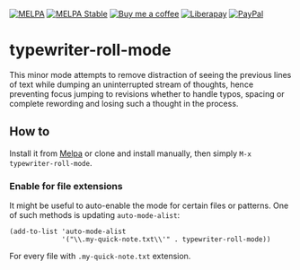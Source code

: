 [![MELPA][melpa-badge]][melpa-package]
[![MELPA Stable][melpa-stable-badge]][melpa-stable-package]
[![Buy me a coffee][bmc-badge]][bmc-link]
[![Liberapay][lp-badge]][lp-link]
[![PayPal][ppl-badge]][ppl-link]

# typewriter-roll-mode

This minor mode attempts to remove distraction of seeing the previous lines of
text while dumping an uninterrupted stream of thoughts, hence preventing focus
jumping to revisions whether to handle typos, spacing or complete rewording and
losing such a thought in the process.

## How to

Install it from [Melpa](https://melpa.org/#/getting-started) or clone and
install manually, then simply `M-x typewriter-roll-mode`.

### Enable for file extensions

It might be useful to auto-enable the mode for certain files or patterns. One
of such methods is updating `auto-mode-alist`:

```emacs-lisp
(add-to-list 'auto-mode-alist
             '("\\.my-quick-note.txt\\'" . typewriter-roll-mode))
```

For every file with `.my-quick-note.txt` extension.

[melpa-badge]: http://melpa.org/packages/typewriter-roll-mode-badge.svg
[melpa-package]: http://melpa.org/#/typewriter-roll-mode
[melpa-stable-badge]: http://stable.melpa.org/packages/typewriter-roll-mode-badge.svg
[melpa-stable-package]: http://stable.melpa.org/#/typewriter-roll-mode
[bmc-badge]: https://img.shields.io/badge/-buy_me_a%C2%A0coffee-gray?logo=buy-me-a-coffee
[bmc-link]: https://www.buymeacoffee.com/peterbadida
[ppl-badge]: https://img.shields.io/badge/-paypal-grey?logo=paypal
[ppl-link]: https://paypal.me/peterbadida
[lp-badge]: https://img.shields.io/badge/-liberapay-grey?logo=liberapay
[lp-link]: https://liberapay.com/keyweeusr
